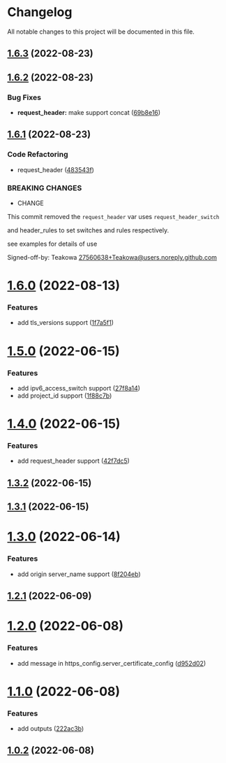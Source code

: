 # Changelog

All notable changes to this project will be documented in this file.

## [1.6.3](https://github.com/terraform-xnxk-modules/terraform-tencentcloud-cdn/compare/v1.6.2...v1.6.3) (2022-08-23)

## [1.6.2](https://github.com/terraform-xnxk-modules/terraform-tencentcloud-cdn/compare/v1.6.1...v1.6.2) (2022-08-23)


### Bug Fixes

* **request_header:** make support concat ([69b8e16](https://github.com/terraform-xnxk-modules/terraform-tencentcloud-cdn/commit/69b8e1618fdd00bbbf71899f67a56bc485d18dd3))

## [1.6.1](https://github.com/terraform-xnxk-modules/terraform-tencentcloud-cdn/compare/v1.6.0...v1.6.1) (2022-08-23)


### Code Refactoring

* request_header ([483543f](https://github.com/terraform-xnxk-modules/terraform-tencentcloud-cdn/commit/483543f1b792cf4ae511518ec2b6de6d7c139a4d))


### BREAKING CHANGES

* CHANGE

This commit removed the `request_header` var uses `request_header_switch`

and header_rules to set switches and rules respectively.

see examples for details of use

Signed-off-by: Teakowa <27560638+Teakowa@users.noreply.github.com>

# [1.6.0](https://github.com/terraform-xnxk-modules/terraform-tencentcloud-cdn/compare/v1.5.0...v1.6.0) (2022-08-13)


### Features

* add tls_versions support ([1f7a5f1](https://github.com/terraform-xnxk-modules/terraform-tencentcloud-cdn/commit/1f7a5f1891231e7134a0b19eb5181430afe6b88a))

# [1.5.0](https://github.com/terraform-xnxk-modules/terraform-tencentcloud-cdn/compare/v1.4.0...v1.5.0) (2022-06-15)


### Features

* add ipv6_access_switch support ([27f8a14](https://github.com/terraform-xnxk-modules/terraform-tencentcloud-cdn/commit/27f8a140f838630560104de07a427bcc9dd0c0f0))
* add project_id support ([1f88c7b](https://github.com/terraform-xnxk-modules/terraform-tencentcloud-cdn/commit/1f88c7bd460b55400e3a46b60986a50b689d5fff))

# [1.4.0](https://github.com/terraform-xnxk-modules/terraform-tencentcloud-cdn/compare/v1.3.2...v1.4.0) (2022-06-15)


### Features

* add request_header support ([42f7dc5](https://github.com/terraform-xnxk-modules/terraform-tencentcloud-cdn/commit/42f7dc56a7313645055f8294b6d691d1032a0695))

## [1.3.2](https://github.com/terraform-xnxk-modules/terraform-tencentcloud-cdn/compare/v1.3.1...v1.3.2) (2022-06-15)

## [1.3.1](https://github.com/terraform-xnxk-modules/terraform-tencentcloud-cdn/compare/v1.3.0...v1.3.1) (2022-06-15)

# [1.3.0](https://github.com/terraform-xnxk-modules/terraform-tencentcloud-cdn/compare/v1.2.1...v1.3.0) (2022-06-14)


### Features

* add origin server_name support ([8f204eb](https://github.com/terraform-xnxk-modules/terraform-tencentcloud-cdn/commit/8f204ebaad775474edea7658b7786bdae5a8cf61))

## [1.2.1](https://github.com/terraform-xnxk-modules/terraform-tencentcloud-cdn/compare/v1.2.0...v1.2.1) (2022-06-09)

# [1.2.0](https://github.com/terraform-xnxk-modules/terraform-tencentcloud-cdn/compare/v1.1.0...v1.2.0) (2022-06-08)


### Features

* add message in https_config.server_certificate_config ([d952d02](https://github.com/terraform-xnxk-modules/terraform-tencentcloud-cdn/commit/d952d02c6af463978ed9080d5ccb4e0147d8c83a))

# [1.1.0](https://github.com/terraform-xnxk-modules/terraform-tencentcloud-cdn/compare/v1.0.2...v1.1.0) (2022-06-08)


### Features

* add outputs ([222ac3b](https://github.com/terraform-xnxk-modules/terraform-tencentcloud-cdn/commit/222ac3b96e644d6253cab82aead4a0bd5800854f))

## [1.0.2](https://github.com/terraform-xnxk-modules/terraform-tencentcloud-cdn/compare/v1.0.1...v1.0.2) (2022-06-08)
